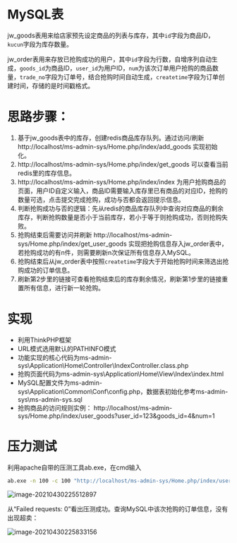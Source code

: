 # MySQL表

jw_goods表用来给店家预先设定商品的列表与库存，其中`id`字段为商品ID，`kucun`字段为库存数量。

jw_order表用来存放已抢购成功的用户，其中`id`字段为行数，自增序列自动生成，`goods_id`为商品ID，`user_id`为用户ID，`num`为该次订单用户抢购的商品数量，`trade_no`字段为订单号，结合抢购时间自动生成，`createtime`字段为订单创建时间，存储的是时间戳格式。

# 思路步骤：

1. 基于jw_goods表中的库存，创建redis商品库存队列。通过访问/刷新 http://localhost/ms-admin-sys/Home.php/index/add_goods 实现初始化。
2. http://localhost/ms-admin-sys/Home.php/index/get_goods 可以查看当前redis里的库存信息。
3. http://localhost/ms-admin-sys/Home.php/index/index 为用户抢购商品的页面，用户ID自定义输入，商品ID需要输入库存里已有商品的对应ID，抢购的数量可选，点击提交完成抢购，成功与否都会返回提示信息。
4. 判断抢购成功与否的逻辑：先从redis的商品库存队列中查询对应商品的剩余库存，判断抢购数量是否小于当前库存，若小于等于则抢购成功，否则抢购失败。
5. 抢购结束后需要访问并刷新 http://localhost/ms-admin-sys/Home.php/index/get_user_goods 实现把抢购信息存入jw_order表中，若抢购成功的有n件，则需要刷新n次保证所有信息存入MySQL。
6. 抢购结束后从jw_order表中按照`createtime`字段大于开始抢购时间来筛选出抢购成功的订单信息。
7. 刷新第2步里的链接可查看抢购结束后的库存剩余情况，刷新第1步里的链接重置所有信息，进行新一轮抢购。

# 实现

* 利用ThinkPHP框架
* URL模式选用默认的PATHINFO模式
* 功能实现的核心代码为ms-admin-sys\Application\Home\Controller\IndexController.class.php
* 抢购页面代码为ms-admin-sys\Application\Home\View\Index\index.html
* MySQL配置文件为ms-admin-sys\Application\Common\Conf\config.php，数据表初始化参考ms-admin-sys\ms-admin-sys.sql
* 抢购商品的访问规则实例： http://localhost/ms-admin-sys/Home.php/index/user_goods?user_id=123&goods_id=4&num=1

# 压力测试

利用apache自带的压测工具ab.exe，在cmd输入

```bash
ab.exe -n 100 -c 100 "http://localhost/ms-admin-sys/Home.php/index/user_goods?user_id=123&goods_id=4&num=1"
```

![image-20210430225512897](http://img.cuper.top/html20210430225524.png)

从“Failed requests: 0”看出压测成功。查询MySQL中该次抢购的订单信息，没有出现超卖：

![image-20210430225833156](http://img.cuper.top/html20210430225835.png)